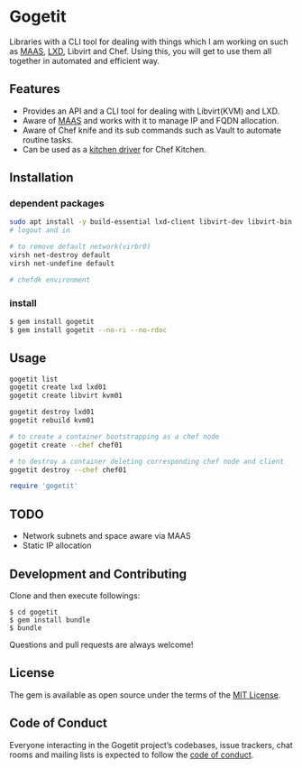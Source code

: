 # Gogetit

Libraries with a CLI tool for dealing with things which I am working on such as [MAAS](https://docs.ubuntu.com/maas/2.2/en/), [LXD](https://github.com/lxc/lxd/tree/master/doc), Libvirt and Chef.
Using this, you will get to use them all together in automated and efficient way.

## Features
- Provides an API and a CLI tool for dealing with Libvirt(KVM) and LXD.
- Aware of [MAAS](https://github.com/itisnotdone/maas-client) and works with it to manage IP and FQDN allocation.
- Aware of Chef knife and its sub commands such as Vault to automate routine tasks.
- Can be used as a [kitchen driver](https://github.com/itisnotdone/kitchen-gogetkitchen) for Chef Kitchen.

## Installation

### dependent packages
```bash
sudo apt install -y build-essential lxd-client libvirt-dev libvirt-bin
# logout and in

# to remove default network(virbr0)
virsh net-destroy default
virsh net-undefine default

# chefdk environment
```

### install
```bash
$ gem install gogetit
$ gem install gogetit --no-ri --no-rdoc
```
## Usage
```bash
gogetit list
gogetit create lxd lxd01
gogetit create libvirt kvm01

gogetit destroy lxd01
gogetit rebuild kvm01

# to create a container bootstrapping as a chef node
gogetit create --chef chef01

# to destroy a container deleting corresponding chef node and client
gogetit destroy --chef chef01
```

```ruby
require 'gogetit'
```

## TODO
- Network subnets and space aware via MAAS
- Static IP allocation

## Development and Contributing
Clone and then execute followings:

    $ cd gogetit
    $ gem install bundle
    $ bundle

Questions and pull requests are always welcome!

## License

The gem is available as open source under the terms of the [MIT License](http://opensource.org/licenses/MIT).

## Code of Conduct

Everyone interacting in the Gogetit project’s codebases, issue trackers, chat rooms and mailing lists is expected to follow the [code of conduct](https://github.com/[USERNAME]/gogetit/blob/master/CODE_OF_CONDUCT.md).
